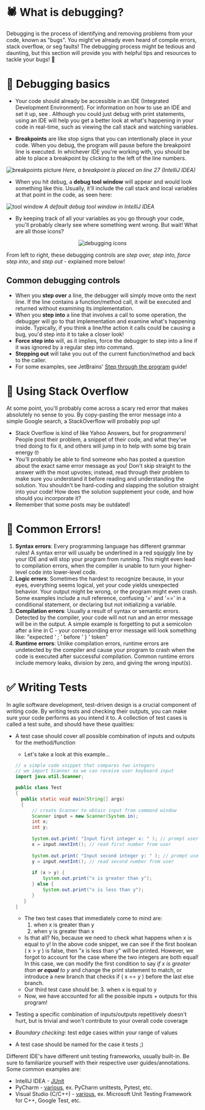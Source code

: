 # 🕷 What is debugging?

Debugging is the process of identifying and removing problems from your code, known as "bugs". You might've already even heard of compile errors, stack overflow, or seg faults! The debugging process might be tedious and daunting, but this section will provide you with helpful tips and resources to tackle your bugs! 😤

# 🔧 Debugging basics

- Your code should already be accessible in an IDE (Integrated Development Environment). For information on how to use an IDE and set it up, see <insert link to IDE section>. Although you could just debug with print statements, using an IDE will help you get a better look at what's happening in your code in real-time, such as viewing the call stack and watching variables.

- **Breakpoints** are like stop signs that you can intentionally place in your code. When you debug, the program will pause before the breakpoint line is executed. In whichever IDE you're working with, you should be able to place a breakpoint by clicking to the left of the line numbers.

![breakpoints picture](https://s3.us-west-2.amazonaws.com/secure.notion-static.com/7ac9b23d-ba5b-494a-913c-fc3cd998a8d2/Screen_Shot_2020-06-11_at_11.54.31_AM.png?X-Amz-Algorithm=AWS4-HMAC-SHA256&X-Amz-Credential=AKIAT73L2G45O3KS52Y5%2F20200718%2Fus-west-2%2Fs3%2Faws4_request&X-Amz-Date=20200718T214424Z&X-Amz-Expires=86400&X-Amz-Signature=4430dbedbb52e0600fad3dd05f8df72358be63dba8a5e676ba1c3158b05228d9&X-Amz-SignedHeaders=host&response-content-disposition=filename%20%3D%22Screen_Shot_2020-06-11_at_11.54.31_AM.png%22)
*Here, a breakpoint is placed on line 27 (IntelliJ IDEA)*

- When you hit debug, a **debug tool window** will appear and would look something like this. Usually, it'll include the call stack and local variables at that point in the code, as seen here:

![tool window](https://s3.us-west-2.amazonaws.com/secure.notion-static.com/d120747e-a712-4e11-a443-c43e46219d57/Screen_Shot_2020-06-11_at_11.56.45_AM.png?X-Amz-Algorithm=AWS4-HMAC-SHA256&X-Amz-Credential=AKIAT73L2G45O3KS52Y5%2F20200718%2Fus-west-2%2Fs3%2Faws4_request&X-Amz-Date=20200718T214629Z&X-Amz-Expires=86400&X-Amz-Signature=d452c270b3c905ec064556432d5dd8651236161b7302e57f59c8f69a20f08b77&X-Amz-SignedHeaders=host&response-content-disposition=filename%20%3D%22Screen_Shot_2020-06-11_at_11.56.45_AM.png%22)
*A default debug tool window in IntelliJ IDEA*

- By keeping track of all your variables as you go through your code, you'll probably clearly see where something went wrong. But wait! What are all those icons?

<p align="center">
  <img src="https://s3.us-west-2.amazonaws.com/secure.notion-static.com/d906d223-595b-42c8-8620-c8f780285bf0/Screen_Shot_2020-06-11_at_12.02.55_PM.png?X-Amz-Algorithm=AWS4-HMAC-SHA256&X-Amz-Credential=AKIAT73L2G45O3KS52Y5%2F20200718%2Fus-west-2%2Fs3%2Faws4_request&X-Amz-Date=20200718T214750Z&X-Amz-Expires=86400&X-Amz-Signature=b4d94ea29656a7bf8fc08219ad21dcb05d9ea1c5debe8fb75e3233442de3cf80&X-Amz-SignedHeaders=host&response-content-disposition=filename%20%3D%22Screen_Shot_2020-06-11_at_12.02.55_PM.png%22" alt="debugging icons"/>
</p>

From left to right, these debugging controls are *step over, step into, force step into*, and *step out* - explained more below!

## Common debugging controls

- When you **step over** a line, the debugger will simply move onto the next line. If the line contains a function/method call, it will be executed and returned without examining its implementation.
- When you **step into** a line that involves a call to some operation, the debugger will go to that implementation and examine what's happening inside. Typically, if you think a line/the action it calls could be causing a bug, you'd step into it to take a closer look!
- **Force step into** will, as it implies, force the debugger to step into a line if it was ignored by a regular step into command.
- **Stepping out** will take you out of the current function/method and back to the caller.
- For some examples, see JetBrains' [Step through the program](https://www.jetbrains.com/help/idea/stepping-through-the-program.html) guide!

# 🧠 Using Stack Overflow

At some point, you'll probably come across a scary red error that makes absolutely no sense to you. By copy-pasting the error message into a simple Google search, a StackOverflow will probably pop up! 
- Stack Overflow is kind of like Yahoo Answers, but for programmers! People post their problem, a snippet of their code, and what they've tried doing to fix it, and others will jump in to help with some big brain energy 🤓
- You'll probably be able to find someone who has posted a question about the exact same error message as you! Don't skip straight to the answer with the most upvotes; instead, read through their problem to make sure you understand it before reading and understanding the solution. You shouldn't be hard-coding and slapping the solution straight into your code! How does the solution supplement your code, and how should you incorporate it?
- Remember that some posts may be outdated!

# 🚫 Common Errors!
1. **Syntax errors**:
Every programming language has different grammar rules! A syntax error will usually be underlined in a red squiggly line by your IDE and will stop your program from running. This might even lead to compilation errors, when the compiler is unable to turn your higher-level code into lower-level code.
2. **Logic errors**: 
Sometimes the hardest to recognize because, in your eyes, everything seems logical, yet your code yields unexpected behavior. Your output might be wrong, or the program might even crash. Some examples include a null reference, confusing '=' and '==' in a conditional statement, or declaring but not initializing a variable.
3. **Compilation errors**:
Usually a result of syntax or semantic errors. Detected by the compiler, your code will not run and an error message will be in the output. A simple example is forgetting to put a semicolon after a line in C - your corresponding error message will look something like: "expected ' ; ' before ' } ' token"
4. **Runtime errors**:
Unlike compilation errors, runtime errors are undetected by the compiler and cause your program to crash when the code is executed after successful compilation. Common runtime errors include memory leaks, division by zero, and giving the wrong input(s).

# ✅ Writing Tests

In agile software development, test-driven design is a crucial component of writing code. By writing tests and checking their outputs, you can make sure your code performs as you intend it to. A collection of test cases is called a test suite, and should have these qualities:
- A test case should cover all possible combination of inputs and outputs for the method/function
  - Let's take a look at this example...
  
  ```java
  // a simple code snippet that compares two integers
  // we import Scanner so we can receive user keyboard input
  import java.util.Scanner; 
  
  public class Test
  {
    public static void main(String[] args)
    {
        // create Scanner to obtain input from command window
        Scanner input = new Scanner(System.in);
        int x;
        int y;
        
        System.out.print( "Input first integer x: " ); // prompt user for first int
        x = input.nextInt(); // read first number from user
        
        System.out.print( "Input second integer y: " ); // prompt user for second int
        y = input.nextInt(); // read second number from user
        
        if (x > y) {
            System.out.print("x is greater than y");
        } else {
            System.out.print("x is less than y");
        }
     }
  }
  ```
  - The two test cases that immediately come to mind are:
    1. when x is greater than y
    2. when y is greater than x
  - Is that all? No, because we need to check what happens when x is equal to y! In the above code snippet, we can see if the first boolean ( x > y ) is false, then "x is less than y" will be printed. However, we forgot to account for the case where the two integers are both equal! In this case, we can modify the first condition to say *if x is greater than **or equal** to y* and change the print statement to match, or introduce a new branch that checks if ( x == y ) before the last else branch.
  - Our third test case should be:
    3. when x is equal to y
  - Now, we have accounted for all the possible inputs + outputs for this program! 
  
- Testing a specific combination of inputs/outputs repetitively doesn't hurt, but is trivial and won't contribute to your overall code coverage
- *Boundary checking*: test edge cases within your range of values
- A test case should be named for the case it tests ;) 

Different IDE's have different unit testing frameworks, usually built-in. Be sure to familiarize yourself with their respective user guides/annotations. Some common examples are:
- IntelliJ IDEA - [JUnit](https://junit.org/junit5/docs/current/user-guide/)
- PyCharm - [various](https://www.jetbrains.com/help/pycharm/testing-frameworks.html), ex. PyCharm unittests, Pytest, etc.
- Visual Studio (C/C++) - [various](https://docs.microsoft.com/en-us/visualstudio/test/writing-unit-tests-for-c-cpp?view=vs-2019), ex. Microsoft Unit Testing Framework for C++, Google Test, etc.
